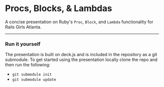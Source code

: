 Procs, Blocks, & Lambdas
=======================

A concise presentation on Ruby's `Proc`, `Block`, and `Lambda` functionality for Rails Girls Atlanta.

---
### Run it yourself
The presentation is built on deck.js and is included in the repository as a git submodule. To get started using the presentation locally clone the repo and then run the following:

 - `git submodule init`
 - `git submodule update`
